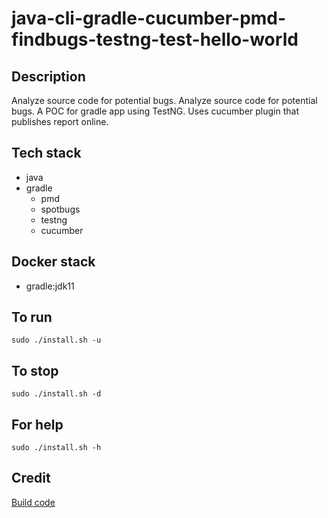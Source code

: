 # java-cli-gradle-cucumber-pmd-findbugs-testng-test-hello-world

## Description
Analyze source code for potential bugs.
Analyze source code for potential bugs.
A POC for gradle app using TestNG.
Uses cucumber plugin that publishes
report online.

## Tech stack
- java
- gradle
	- pmd
	- spotbugs
  - testng
  - cucumber

## Docker stack
- gradle:jdk11

## To run
`sudo ./install.sh -u`

## To stop
`sudo ./install.sh -d`

## For help
`sudo ./install.sh -h`

## Credit
[Build code](https://github.com/eugenp/tutorials/blob/master/gradle/gradle-cucumber/build.gradle)
